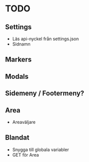 # TODO

## Settings

* Läs api-nyckel från settings.json
* Sidnamn

## Markers

## Modals


## Sidemeny / Footermeny?

## Area

* Areaväljare

## Blandat

* Snygga till globala variabler
* GET för Area
